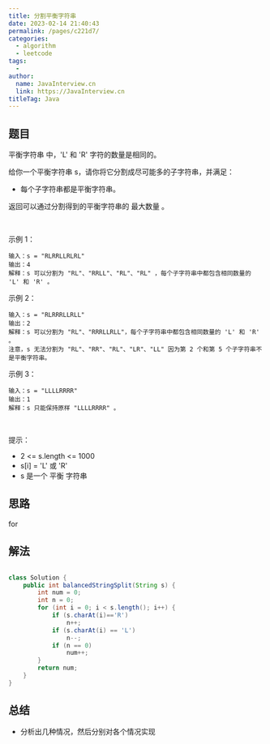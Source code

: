 ```yaml
---
title: 分割平衡字符串
date: 2023-02-14 21:40:43
permalink: /pages/c221d7/
categories:
  - algorithm
  - leetcode
tags:
  - 
author: 
  name: JavaInterview.cn
  link: https://JavaInterview.cn
titleTag: Java
---
```


## 题目

平衡字符串 中，'L' 和 'R' 字符的数量是相同的。

给你一个平衡字符串 s，请你将它分割成尽可能多的子字符串，并满足：

- 每个子字符串都是平衡字符串。

返回可以通过分割得到的平衡字符串的 最大数量 。

 

示例 1：

    输入：s = "RLRRLLRLRL"
    输出：4
    解释：s 可以分割为 "RL"、"RRLL"、"RL"、"RL" ，每个子字符串中都包含相同数量的 'L' 和 'R' 。
示例 2：

    输入：s = "RLRRRLLRLL"
    输出：2
    解释：s 可以分割为 "RL"、"RRRLLRLL"，每个子字符串中都包含相同数量的 'L' 和 'R' 。
    注意，s 无法分割为 "RL"、"RR"、"RL"、"LR"、"LL" 因为第 2 个和第 5 个子字符串不是平衡字符串。
示例 3：

    输入：s = "LLLLRRRR"
    输出：1
    解释：s 只能保持原样 "LLLLRRRR" 。
 

提示：

- 2 <= s.length <= 1000
- s[i] = 'L' 或 'R'
- s 是一个 平衡 字符串

## 思路

for

## 解法
```java

class Solution {
    public int balancedStringSplit(String s) {
        int num = 0;
        int n = 0;
        for (int i = 0; i < s.length(); i++) {
            if (s.charAt(i)=='R')
                n++;
            if (s.charAt(i) == 'L')
                n--;
            if (n == 0)
                num++;
        }
        return num;
    }
}
```

## 总结

- 分析出几种情况，然后分别对各个情况实现 
